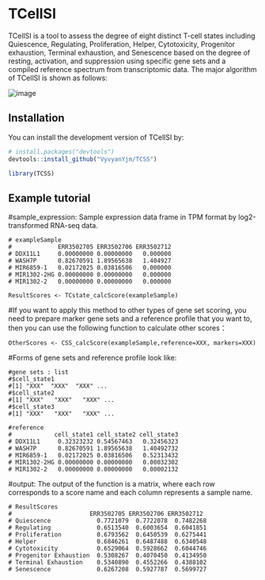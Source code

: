 # TCellSI
TCellSI is a tool to assess the degree of eight distinct T-cell states including Quiescence, Regulating, Proliferation, Helper, Cytotoxicity, Progenitor exhaustion, Terminal exhaustion, and Senescence based on the degree of resting, activation, and suppression using specific gene sets and a compiled reference spectrum from transcriptomic data. The major algorithm of TCellSI is shown as follows: 

![image](https://github.com/VyvyanYjm/TCellSI/blob/main/algorithm.jpg)
## Installation

You can install the development version of TCellSI by:

``` r
# install.packages("devtools")
devtools::install_github("VyvyanYjm/TCSS")

library(TCSS)
```

## Example tutorial

#sample_expression: Sample expression data frame in TPM format by log2-transformed RNA-seq data.
```
# exampleSample
#             ERR3502705 ERR3502706 ERR3502712
# DDX11L1     0.00000000 0.00000000   0.000000
# WASH7P      0.82670591 1.89565638   1.404927
# MIR6859-1   0.02172025 0.03816506   0.000000
# MIR1302-2HG 0.00000000 0.00000000   0.000000
# MIR1302-2   0.00000000 0.00000000   0.000000

ResultScores <- TCstate_calcScore(exampleSample) 
```
#If you want to apply this method to other types of gene set scoring, you need to prepare marker gene sets and a reference profile that you want to, then you can use the following function to calculate other scores：

```
OtherScores <- CSS_calcScore‎(exampleSample,reference=XXX, markers=XXX)
```
#Forms of gene sets and reference profile look like:
```
#gene sets : list
#$cell_state1
#[1] "XXX"  "XXX"  "XXX" ...
#$cell_state2
#[1] "XXX"   "XXX"   "XXX" ...
#$cell_state3
#[1] "XXX"   "XXX"   "XXX" ...
```
```
#reference
#            cell_state1 cell_state2 cell_state3
# DDX11L1     0.32323232 0.54567463   0.32456323
# WASH7P      0.82670591 1.89565638   1.40492732
# MIR6859-1   0.02172025 0.03816506   0.52313432
# MIR1302-2HG 0.00000000 0.00000000   0.00032302
# MIR1302-2   0.00000000 0.00000000   0.00002132
```
#output:
The output of the function is a matrix, where each row corresponds to a score name and each column represents a sample name.  
```
# ResultScores
#                      ERR3502705 ERR3502706 ERR3502712
# Quiescence             0.7721079  0.7722078  0.7482268
# Regulating             0.6513540  0.6003654  0.6041851
# Proliferation          0.6793562  0.6450539  0.6275441
# Helper                 0.6846261  0.6487488  0.6340548
# Cytotoxicity           0.6529064  0.5928662  0.6044746
# Progenitor Exhaustion  0.5308267  0.4070450  0.4134950
# Terminal Exhaustion    0.5340890  0.4552266  0.4388102
# Senescence             0.6267208  0.5927787  0.5699727
```
 

